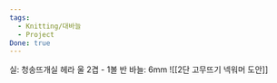 ```yaml
---
tags:
  - Knitting/대바늘
  - Project
Done: true
---
```

실: 청송뜨개실 헤라 울 2겹 - 1볼 반
바늘: 6mm
![[2단 고무뜨기 넥워머 도안]]